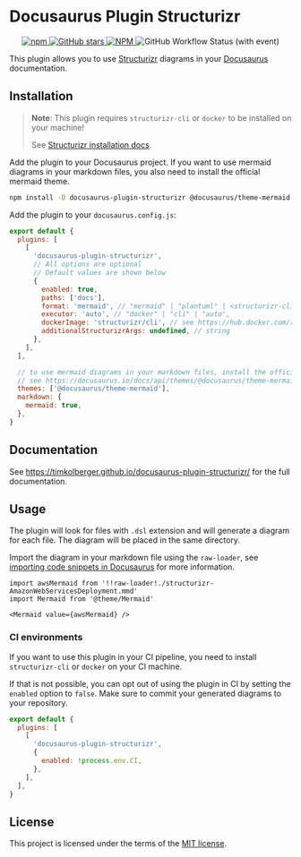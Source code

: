 # Docusaurus Plugin Structurizr

<p align="center">
  <a href="https://www.npmjs.com/package/docusaurus-plugin-structurizr">
    <img
      alt="npm"
      src="https://img.shields.io/npm/v/docusaurus-plugin-structurizr?style=for-the-badge"
    />
  </a>
  <a href="https://github.com/TimKolberger/docusaurus-plugin-structurizr">
    <img
      alt="GitHub stars"
      src="https://img.shields.io/github/stars/TimKolberger/docusaurus-plugin-structurizr?logo=github&style=for-the-badge"
    />
  </a>
  <a href="https://github.com/TimKolberger/docusaurus-plugin-structurizr/blob/main/LICENSE.md">
    <img
      alt="NPM"
      src="https://img.shields.io/npm/l/docusaurus-plugin-structurizr?style=for-the-badge"
    />
  </a>
  <img
    alt="GitHub Workflow Status (with event)"
    src="https://img.shields.io/github/actions/workflow/status/TimKolberger/docusaurus-plugin-structurizr/release.yml?style=for-the-badge"
  />
</p>

This plugin allows you to use [Structurizr](https://structurizr.com/) diagrams in your
[Docusaurus](https://docusaurus.io/) documentation.

## Installation

> **Note**: This plugin requires `structurizr-cli` or `docker` to be installed on your machine!
>
> See [Structurizr installation docs](https://docs.structurizr.com/cli/installation).

Add the plugin to your Docusaurus project. If you want to use mermaid diagrams in your markdown
files, you also need to install the official mermaid theme.

```bash
npm install -D docusaurus-plugin-structurizr @docusaurus/theme-mermaid
```

Add the plugin to your `docusaurus.config.js`:

```js title="docusaurus.config.js"
export default {
  plugins: [
    [
      'docusaurus-plugin-structurizr',
      // All options are optional
      // Default values are shown below
      {
        enabled: true,
        paths: ['docs'],
        format: 'mermaid', // "mermaid" | "plantuml" | <structurizr-cli format: https://docs.structurizr.com/cli/export>
        executor: 'auto', // "docker" | "cli" | "auto",
        dockerImage: 'structurizr/cli', // see https://hub.docker.com/r/structurizr/cli
        additionalStructurizrArgs: undefined, // string
      },
    ],
  ],

  // to use mermaid diagrams in your markdown files, install the official mermaid theme
  // see https://docusaurus.io/docs/api/themes/@docusaurus/theme-mermaid
  themes: ['@docusaurus/theme-mermaid'],
  markdown: {
    mermaid: true,
  },
}
```

## Documentation

See https://timkolberger.github.io/docusaurus-plugin-structurizr/ for the full documentation.

## Usage

The plugin will look for files with `.dsl` extension and will generate a diagram for each file. The
diagram will be placed in the same directory.

Import the diagram in your markdown file using the `raw-loader`, see
[importing code snippets in Docusaurus](https://docusaurus.io/docs/markdown-features/react#importing-code-snippets)
for more information.

```mdx
import awsMermaid from '!!raw-loader!./structurizr-AmazonWebServicesDeployment.mmd'
import Mermaid from '@theme/Mermaid'

<Mermaid value={awsMermaid} />
```

### CI environments

If you want to use this plugin in your CI pipeline, you need to install `structurizr-cli` or
`docker` on your CI machine.

If that is not possible, you can opt out of using the plugin in CI by setting the `enabled` option
to `false`. Make sure to commit your generated diagrams to your repository.

```js title="docusaurus.config.js"
export default {
  plugins: [
    [
      'docusaurus-plugin-structurizr',
      {
        enabled: !process.env.CI,
      },
    ],
  ],
}
```

## License

This project is licensed under the terms of the [MIT license](./LICENSE.md).
